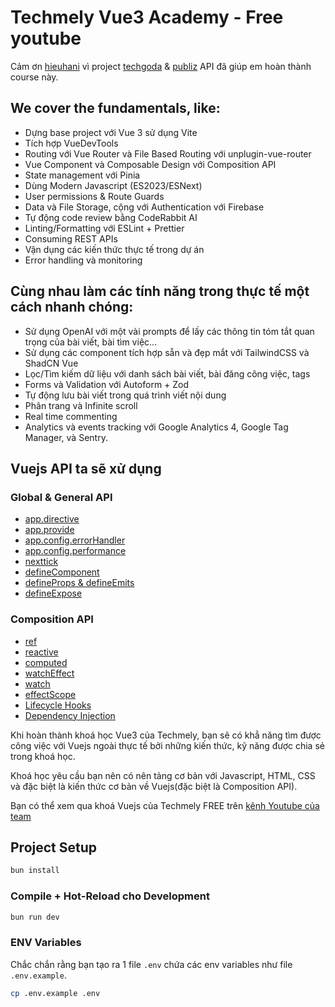 # Techmely Vue3 Academy - Free youtube

Cảm ơn [hieuhani](https://github.com/hieuhani) vì project [techgoda](https://github.com/hieuhani/techgoda) & [publiz](https://github.com/hieuhani/publiz) API đã giúp em hoàn thành course này.

## **We cover the fundamentals, like:**

- Dựng base project với Vue 3 sử dụng Vite
- Tích hợp VueDevTools
- Routing với Vue Router và File Based Routing với unplugin-vue-router
- Vue Component và Composable Design với Composition API
- State management với Pinia
- Dùng Modern Javascript (ES2023/ESNext)
- User permissions & Route Guards
- Data và File Storage, cộng với Authentication với Firebase
- Tự động code review bằng CodeRabbit AI
- Linting/Formatting với ESLint + Prettier
- Consuming REST APIs
- Vận dụng các kiến thức thực tế trong dự án
- Error handling và monitoring

## **Cùng nhau làm các tính năng trong thực tế một cách nhanh chóng:**

- Sử dụng OpenAI với một vài prompts để lấy các thông tin tóm tắt quan trọng của bài viết, bài tìm việc...
- Sử dụng các component tích hợp sẵn và đẹp mắt với TailwindCSS và ShadCN Vue
- Lọc/Tìm kiếm dữ liệu với danh sách bài viết, bài đăng công việc, tags
- Forms và Validation với Autoform + Zod
- Tự động lưu bài viết trong quá trình viết nội dung
- Phân trang và Infinite scroll
- Real time commenting
- Analytics và events tracking với Google Analytics 4, Google Tag Manager, và Sentry.

## **Vuejs API ta sẽ xử dụng**

### **Global & General API**

- [app.directive](https://vuejs.org/api/application.html#app-directive)
- [app.provide](https://vuejs.org/api/application.html#app-provide)
- [app.config.errorHandler](https://vuejs.org/api/application.html#app-config-errorhandler)
- [app.config.performance](https://vuejs.org/api/application.html#app-config-performance)
- [nexttick](https://vuejs.org/api/general.html#nexttick)
- [defineComponent](https://vuejs.org/api/general.html#definecomponent)
- [defineProps & defineEmits](https://vuejs.org/api/sfc-script-setup.html#defineprops-defineemits)
- [defineExpose](https://vuejs.org/api/general.html#defineexpose)

### **Composition API**

- [ref](https://vuejs.org/api/reactivity-core.html#ref)
- [reactive](https://vuejs.org/api/reactivity-core.html#reactive)
- [computed](https://vuejs.org/api/reactivity-core.html#computed)
- [watchEffect](https://vuejs.org/api/reactivity-core.html#watcheffect)
- [watch](https://vuejs.org/api/reactivity-core.html#watch)
- [effectScope](https://vuejs.org/api/reactivity-advanced.html#effectscope)
- [Lifecycle Hooks](https://vuejs.org/api/composition-api-lifecycle.html)
- [Dependency Injection](https://vuejs.org/api/composition-api-dependency-injection.html)


Khi hoàn thành khoá học Vue3 của Techmely, bạn sẽ có khẳ năng tìm được công việc với Vuejs ngoài thực tế bởi những kiến thức, kỹ năng được chia sẻ trong khoá học.

Khoá học yêu cầu bạn nên có nên tảng cơ bản với Javascript, HTML, CSS và đặc biệt là kiến thức cơ bản về Vuejs(đặc biệt là Composition API).

Bạn có thể xem qua khoá Vuejs của Techmely FREE trên [kênh Youtube của team](https://www.youtube.com/watch?v=Vg9n_YRGPIY&list=PLwJIrGynFq9B_BQJZJi-ikWDDkYKVUpM5)


## Project Setup

```bash
bun install
```

### Compile + Hot-Reload cho Development

```bash
bun run dev
```

### ENV Variables

Chắc chắn rằng bạn tạo ra 1 file `.env` chứa các env variables như file `.env.example`. 


```bash
cp .env.example .env
```